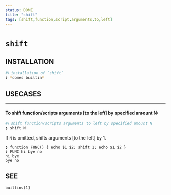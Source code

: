 ```yaml
---
status: DONE
title: "shift"
tags: [shift,function,script,arguments,to,left]
---
```


# `shift`

## INSTALLATION


```bash
#ℹ︎ installation of `shift`
❯ *comes builtin*
```


## USECASES

----
#### To shift function/scripts arguments [to the left] by specified amount N:


```bash
#ℹ︎ shift function/scripts arguments to left by specified amount N
❯ shift N
```


If `N` is omitted, shifts arguments [to the left] by 1.

    ❯ function FUNC() { echo $1 $2; shift 1; echo $1 $2 }
    ❯ FUNC hi bye no
    hi bye
    bye no


## SEE

    builtins(1)

